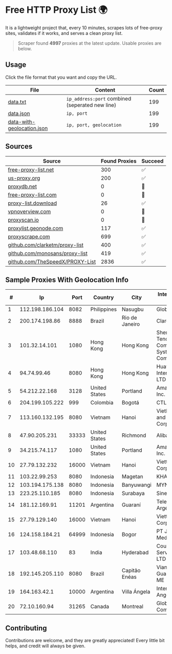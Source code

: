 
# Free HTTP Proxy List 🌍

It is a lightweight project that, every 10 minutes, scrapes lots of free-proxy sites, validates if it works, and serves a clean proxy list.


> Scraper found **4997** proxies at the latest update. Usable proxies are below.

## Usage

Click the file format that you want and copy the URL.


|File|Content|Count|
|----|-------|-----|
|[data.txt](https://raw.githubusercontent.com/themiralay/Proxy-List-World/master/data.txt)|`ip_address:port` combined (seperated new line)|199|
|[data.json](https://raw.githubusercontent.com/themiralay/Proxy-List-World/master/data.json)|`ip, port`|199|
|[data-with-geolocation.json](https://raw.githubusercontent.com/themiralay/Proxy-List-World/master/data-with-geolocation.json)|`ip, port, geolocation`|199|

## Sources

|Source|Found Proxies|Succeed|
|------|-------------|-------|
|[free-proxy-list.net](https://free-proxy-list.net)|300|✅|
|[us-proxy.org](https://www.us-proxy.org)|200|✅|
|[proxydb.net](http://proxydb.net)|0|🚫|
|[free-proxy-list.com](https://free-proxy-list.com/?page=&port=&type%5B%5D=http&type%5B%5D=https&up_time=0&search=Search)|0|🚫|
|[proxy-list.download](https://www.proxy-list.download/HTTP)|26|✅|
|[vpnoverview.com](https://vpnoverview.com/privacy/anonymous-browsing/free-proxy-servers)|0|🚫|
|[proxyscan.io](https://www.proxyscan.io)|0|🚫|
|[proxylist.geonode.com](https://proxylist.geonode.com/api/proxy-list?limit=300&page=1&sort_by=lastChecked&sort_type=desc&protocols=http,https)|117|✅|
|[proxyscrape.com](https://api.proxyscrape.com/v2/?request=displayproxies&protocol=http&timeout=10000&country=all&ssl=all&anonymity=all)|699|✅|
|[github.com/clarketm/proxy-list](https://raw.githubusercontent.com/clarketm/proxy-list/master/proxy-list-raw.txt)|400|✅|
|[github.com/monosans/proxy-list](https://raw.githubusercontent.com/monosans/proxy-list/main/proxies/http.txt)|419|✅|
|[github.com/TheSpeedX/PROXY-List](https://raw.githubusercontent.com/TheSpeedX/PROXY-List/master/http.txt)|2836|✅|


## Sample Proxies With Geolocation Info

|#|Ip|Port|Country|City|Internet Service Provider|
|-|--|----|-------|----|-------------------------|
|1|112.198.186.104|8082|Philippines|Nasugbu|Globe Telecom|
|2|200.174.198.86|8888|Brazil|Rio de Janeiro|Claro S.A|
|3|101.32.14.101|1080|Hong Kong|Hong Kong|Shenzhen Tencent Computer Systems Company Limited|
|4|94.74.99.46|8080|Hong Kong|Hong Kong|Huawei International Pte. LTD|
|5|54.212.22.168|3128|United States|Portland|Amazon.com, Inc.|
|6|204.199.105.222|999|Colombia|Bogotá|CTL Colombia|
|7|113.160.132.195|8080|Vietnam|Hanoi|VietNam Post and Telecom Corporation|
|8|47.90.205.231|33333|United States|Richmond|Alibaba.com LLC|
|9|34.215.74.117|1080|United States|Portland|Amazon.com, Inc.|
|10|27.79.132.232|16000|Vietnam|Hanoi|Viettel Corporation|
|11|103.22.99.253|8080|Indonesia|Magetan|KHALISTAGROUP|
|12|103.194.175.138|8080|Indonesia|Banyuwangi|MYNET|
|13|223.25.110.185|8080|Indonesia|Surabaya|SinergiNet|
|14|181.12.169.91|11201|Argentina|Guaraní|Telecom Argentina S.A|
|15|27.79.129.140|16000|Vietnam|Hanoi|Viettel Corporation|
|16|124.158.184.21|64999|Indonesia|Bogor|PT Jala Lintas Media|
|17|103.48.68.110|83|India|Hyderabad|Country Online Services PVT LTD|
|18|192.145.205.110|8080|Brazil|Capitão Enéas|Vianet Guaraciama Eireli ME|
|19|164.163.42.1|10000|Argentina|Villa Ángela|Interret Villa Angela SRL|
|20|72.10.160.94|31265|Canada|Montreal|GloboTech Communications|



## Contributing

Contributions are welcome, and they are greatly appreciated! Every
little bit helps, and credit will always be given.

